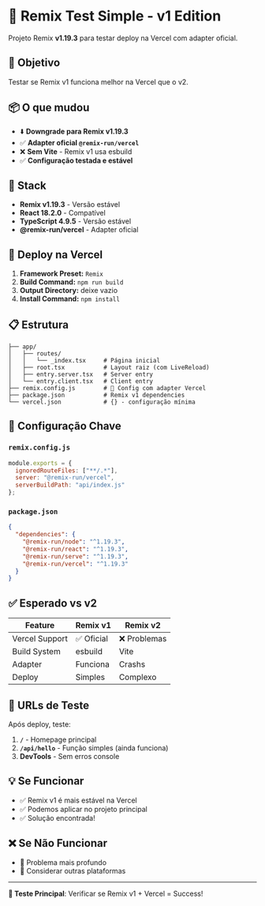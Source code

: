 # 🚀 Remix Test Simple - v1 Edition

Projeto Remix **v1.19.3** para testar deploy na Vercel com adapter oficial.

## 🎯 Objetivo

Testar se Remix v1 funciona melhor na Vercel que o v2.

## 📦 O que mudou

- ⬇️ **Downgrade para Remix v1.19.3**
- ✅ **Adapter oficial `@remix-run/vercel`**
- ❌ **Sem Vite** - Remix v1 usa esbuild
- ✅ **Configuração testada e estável**

## 🔧 Stack

- **Remix v1.19.3** - Versão estável
- **React 18.2.0** - Compatível
- **TypeScript 4.9.5** - Versão estável
- **@remix-run/vercel** - Adapter oficial

## 🚀 Deploy na Vercel

1. **Framework Preset:** `Remix`
2. **Build Command:** `npm run build`
3. **Output Directory:** deixe vazio
4. **Install Command:** `npm install`

## 📋 Estrutura

```
├── app/
│   ├── routes/
│   │   └── _index.tsx     # Página inicial
│   ├── root.tsx           # Layout raiz (com LiveReload)
│   ├── entry.server.tsx   # Server entry
│   └── entry.client.tsx   # Client entry
├── remix.config.js        # 🔑 Config com adapter Vercel
├── package.json           # Remix v1 dependencies
└── vercel.json            # {} - configuração mínima
```

## 🔑 Configuração Chave

### `remix.config.js`
```javascript
module.exports = {
  ignoredRouteFiles: ["**/.*"],
  server: "@remix-run/vercel",
  serverBuildPath: "api/index.js"
};
```

### `package.json`
```json
{
  "dependencies": {
    "@remix-run/node": "^1.19.3",
    "@remix-run/react": "^1.19.3", 
    "@remix-run/serve": "^1.19.3",
    "@remix-run/vercel": "^1.19.3"
  }
}
```

## ✅ Esperado vs v2

| Feature | Remix v1 | Remix v2 |
|---------|-----------|----------|
| Vercel Support | ✅ Oficial | ❌ Problemas |
| Build System | esbuild | Vite |
| Adapter | Funciona | Crashs |
| Deploy | Simples | Complexo |

## 🧪 URLs de Teste

Após deploy, teste:

1. **`/`** - Homepage principal
2. **`/api/hello`** - Função simples (ainda funciona)
3. **DevTools** - Sem erros console

## 💡 Se Funcionar

- ✅ Remix v1 é mais estável na Vercel
- ✅ Podemos aplicar no projeto principal
- ✅ Solução encontrada!

## ❌ Se Não Funcionar

- 🤔 Problema mais profundo
- 🔄 Considerar outras plataformas

---

**🎯 Teste Principal**: Verificar se Remix v1 + Vercel = Success!